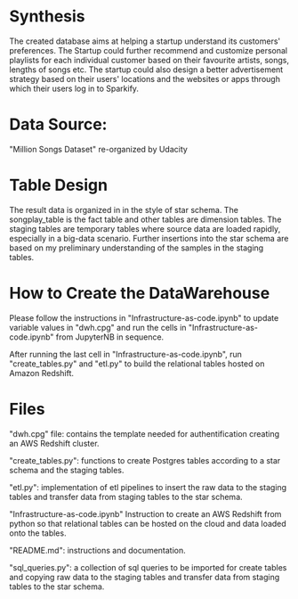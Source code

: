 # Synthesis

The created database aims at helping a startup understand its customers' preferences. 
The Startup could further recommend and customize personal playlists for each individual 
customer based on their favourite artists, songs, lengths of songs etc.
The startup could also design a better advertisement strategy based on their users' 
locations and the websites or apps through which their users log in to Sparkify.

# Data Source:

"Million Songs Dataset" re-organized by Udacity

# Table Design

The result data is organized in in the style of star schema. 
The songplay_table is the fact table and other tables are dimension tables.
The staging tables are temporary tables where source data are loaded rapidly, 
especially in a big-data scenario. Further insertions into the star schema are based on
my preliminary understanding of the samples in the staging tables.

# How to Create the DataWarehouse

Please follow the instructions in  "Infrastructure-as-code.ipynb" to update variable values in
"dwh.cpg" and run the cells in "Infrastructure-as-code.ipynb" from JupyterNB in sequence.

After running the last cell in "Infrastructure-as-code.ipynb", run "create_tables.py" and
"etl.py" to build the relational tables hosted on Amazon Redshift.

# Files

"dwh.cpg" file: contains the template needed for authentification creating
an AWS Redshift cluster.

"create_tables.py": functions to create Postgres tables according to a star schema 
and the staging tables.

"etl.py": implementation of etl pipelines to insert the raw data to the staging tables and 
transfer data from staging tables to the star schema.

"Infrastructure-as-code.ipynb" Instruction to create an AWS Redshift from python so that
relational tables can be hosted on the cloud and data loaded onto the tables.

"README.md": instructions and documentation.

"sql_queries.py": a collection of sql queries to be imported for create tables and copying
raw data to the staging tables and transfer data from staging tables to the star schema.

